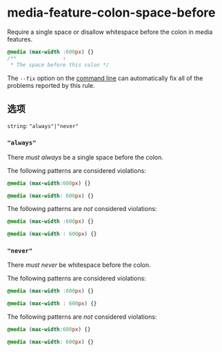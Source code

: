 # media-feature-colon-space-before

Require a single space or disallow whitespace before the colon in media features.

```css
@media (max-width :600px) {}
/**               ↑
 * The space before this colon */
```

The `--fix` option on the [command line](../../../docs/user-guide/cli.md#autofixing-errors) can automatically fix all of the problems reported by this rule.

## 选项

`string`: `"always"|"never"`

### `"always"`

There *must always* be a single space before the colon.

The following patterns are considered violations:

```css
@media (max-width:600px) {}
```

```css
@media (max-width: 600px) {}
```

The following patterns are *not* considered violations:

```css
@media (max-width :600px) {}
```

```css
@media (max-width : 600px) {}
```

### `"never"`

There *must never* be whitespace before the colon.

The following patterns are considered violations:

```css
@media (max-width :600px) {}
```

```css
@media (max-width : 600px) {}
```

The following patterns are *not* considered violations:

```css
@media (max-width:600px) {}
```

```css
@media (max-width: 600px) {}
```
